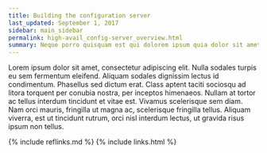```yaml
---
title: Building the configuration server
last_updated: September 1, 2017
sidebar: main_sidebar
permalink: high-avail_config-server_overview.html
summary: Neque porro quisquam est qui dolorem ipsum quia dolor sit amet, consectetur, adipisci velit...
---
```


Lorem ipsum dolor sit amet, consectetur adipiscing elit. Nulla sodales turpis eu sem fermentum eleifend. Aliquam sodales dignissim lectus id condimentum. Phasellus sed dictum erat. Class aptent taciti sociosqu ad litora torquent per conubia nostra, per inceptos himenaeos. Nullam at tortor ac tellus interdum tincidunt et vitae est. Vivamus scelerisque sem diam. Nam orci mauris, fringilla ut magna ac, scelerisque fringilla tellus. Aliquam viverra, est ut tincidunt rutrum, orci nisl interdum lectus, ut gravida risus ipsum non tellus.

{% include reflinks.md %}
{% include links.html %}
